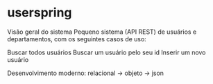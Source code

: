 # userspring
Visão geral do sistema
Pequeno sistema (API REST) de usuários e departamentos, com os seguintes casos de uso:

Buscar todos usuários
Buscar um usuário pelo seu id
Inserir um novo usuário


Desenvolvimento moderno: relacional -> objeto -> json
